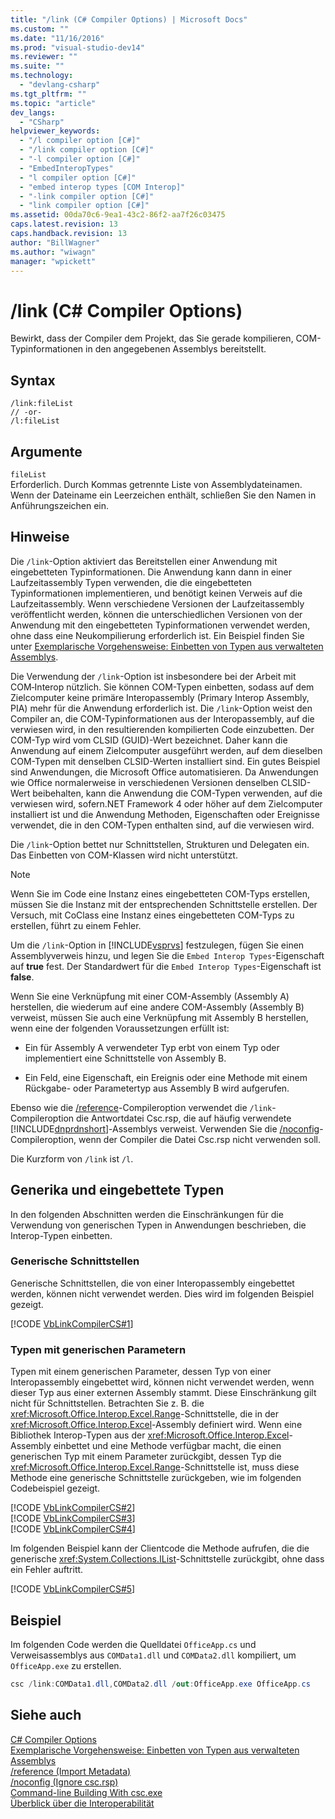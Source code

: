 ```yaml
---
title: "/link (C# Compiler Options) | Microsoft Docs"
ms.custom: ""
ms.date: "11/16/2016"
ms.prod: "visual-studio-dev14"
ms.reviewer: ""
ms.suite: ""
ms.technology: 
  - "devlang-csharp"
ms.tgt_pltfrm: ""
ms.topic: "article"
dev_langs: 
  - "CSharp"
helpviewer_keywords: 
  - "/l compiler option [C#]"
  - "/link compiler option [C#]"
  - "-l compiler option [C#]"
  - "EmbedInteropTypes"
  - "l compiler option [C#]"
  - "embed interop types [COM Interop]"
  - "-link compiler option [C#]"
  - "link compiler option [C#]"
ms.assetid: 00da70c6-9ea1-43c2-86f2-aa7f26c03475
caps.latest.revision: 13
caps.handback.revision: 13
author: "BillWagner"
ms.author: "wiwagn"
manager: "wpickett"
---
```

# /link (C# Compiler Options)
Bewirkt, dass der Compiler dem Projekt, das Sie gerade kompilieren, COM\-Typinformationen in den angegebenen Assemblys bereitstellt.  
  
## Syntax  
  
```  
/link:fileList  
// -or-  
/l:fileList  
```  
  
## Argumente  
 `fileList`  
 Erforderlich.  Durch Kommas getrennte Liste von Assemblydateinamen.  Wenn der Dateiname ein Leerzeichen enthält, schließen Sie den Namen in Anführungszeichen ein.  
  
## Hinweise  
 Die `/link`\-Option aktiviert das Bereitstellen einer Anwendung mit eingebetteten Typinformationen.  Die Anwendung kann dann in einer Laufzeitassembly Typen verwenden, die die eingebetteten Typinformationen implementieren, und benötigt keinen Verweis auf die Laufzeitassembly.  Wenn verschiedene Versionen der Laufzeitassembly veröffentlicht werden, können die unterschiedlichen Versionen von der Anwendung mit den eingebetteten Typinformationen verwendet werden, ohne dass eine Neukompilierung erforderlich ist.  Ein Beispiel finden Sie unter [Exemplarische Vorgehensweise: Einbetten von Typen aus verwalteten Assemblys](../Topic/Walkthrough:%20Embedding%20Types%20from%20Managed%20Assemblies%20\(C%23%20and%20Visual%20Basic\).md).  
  
 Die Verwendung der `/link`\-Option ist insbesondere bei der Arbeit mit COM‑Interop nützlich.  Sie können COM\-Typen einbetten, sodass auf dem Zielcomputer keine primäre Interopassembly \(Primary Interop Assembly, PIA\) mehr für die Anwendung erforderlich ist.  Die `/link`\-Option weist den Compiler an, die COM\-Typinformationen aus der Interopassembly, auf die verwiesen wird, in den resultierenden kompilierten Code einzubetten.  Der COM\-Typ wird vom CLSID \(GUID\)\-Wert bezeichnet.  Daher kann die Anwendung auf einem Zielcomputer ausgeführt werden, auf dem dieselben COM\-Typen mit denselben CLSID\-Werten installiert sind.  Ein gutes Beispiel sind Anwendungen, die Microsoft Office automatisieren.  Da Anwendungen wie Office normalerweise in verschiedenen Versionen denselben CLSID\-Wert beibehalten, kann die Anwendung die COM\-Typen verwenden, auf die verwiesen wird, sofern.NET Framework 4 oder höher auf dem Zielcomputer installiert ist und die Anwendung Methoden, Eigenschaften oder Ereignisse verwendet, die in den COM\-Typen enthalten sind, auf die verwiesen wird.  
  
 Die `/link`\-Option bettet nur Schnittstellen, Strukturen und Delegaten ein.  Das Einbetten von COM\-Klassen wird nicht unterstützt.  
  
> [!NOTE]
>  Wenn Sie im Code eine Instanz eines eingebetteten COM\-Typs erstellen, müssen Sie die Instanz mit der entsprechenden Schnittstelle erstellen.  Der Versuch, mit CoClass eine Instanz eines eingebetteten COM\-Typs zu erstellen, führt zu einem Fehler.  
  
 Um die `/link`\-Option in [!INCLUDE[vsprvs](../../../csharp/includes/vsprvs_md.md)] festzulegen, fügen Sie einen Assemblyverweis hinzu, und legen Sie die `Embed Interop Types`\-Eigenschaft auf **true** fest.  Der Standardwert für die `Embed Interop Types`\-Eigenschaft ist **false**.  
  
 Wenn Sie eine Verknüpfung mit einer COM\-Assembly \(Assembly A\) herstellen, die wiederum auf eine andere COM\-Assembly \(Assembly B\) verweist, müssen Sie auch eine Verknüpfung mit Assembly B herstellen, wenn eine der folgenden Voraussetzungen erfüllt ist:  
  
-   Ein für Assembly A verwendeter Typ erbt von einem Typ oder implementiert eine Schnittstelle von Assembly B.  
  
-   Ein Feld, eine Eigenschaft, ein Ereignis oder eine Methode mit einem Rückgabe\- oder Parametertyp aus Assembly B wird aufgerufen.  
  
 Ebenso wie die [\/reference](../../../csharp/language-reference/compiler-options/reference-compiler-option.md)\-Compileroption verwendet die `/link`\-Compileroption die Antwortdatei Csc.rsp, die auf häufig verwendete [!INCLUDE[dnprdnshort](../../../csharp/getting-started/includes/dnprdnshort_md.md)]\-Assemblys verweist.  Verwenden Sie die [\/noconfig](../../../csharp/language-reference/compiler-options/noconfig-compiler-option.md)\-Compileroption, wenn der Compiler die Datei Csc.rsp nicht verwenden soll.  
  
 Die Kurzform von `/link` ist `/l`.  
  
## Generika und eingebettete Typen  
 In den folgenden Abschnitten werden die Einschränkungen für die Verwendung von generischen Typen in Anwendungen beschrieben, die Interop\-Typen einbetten.  
  
### Generische Schnittstellen  
 Generische Schnittstellen, die von einer Interopassembly eingebettet werden, können nicht verwendet werden.  Dies wird im folgenden Beispiel gezeigt.  
  
 [!CODE [VbLinkCompilerCS#1](../CodeSnippet/VS_Snippets_VBCSharp/vblinkcompilercs#1)]  
  
### Typen mit generischen Parametern  
 Typen mit einem generischen Parameter, dessen Typ von einer Interopassembly eingebettet wird, können nicht verwendet werden, wenn dieser Typ aus einer externen Assembly stammt.  Diese Einschränkung gilt nicht für Schnittstellen.  Betrachten Sie z. B. die <xref:Microsoft.Office.Interop.Excel.Range>\-Schnittstelle, die in der <xref:Microsoft.Office.Interop.Excel>\-Assembly definiert wird.  Wenn eine Bibliothek Interop\-Typen aus der <xref:Microsoft.Office.Interop.Excel>\-Assembly einbettet und eine Methode verfügbar macht, die einen generischen Typ mit einem Parameter zurückgibt, dessen Typ die <xref:Microsoft.Office.Interop.Excel.Range>\-Schnittstelle ist, muss diese Methode eine generische Schnittstelle zurückgeben, wie im folgenden Codebeispiel gezeigt.  
  
 [!CODE [VbLinkCompilerCS#2](../CodeSnippet/VS_Snippets_VBCSharp/vblinkcompilercs#2)]  
[!CODE [VbLinkCompilerCS#3](../CodeSnippet/VS_Snippets_VBCSharp/vblinkcompilercs#3)]  
[!CODE [VbLinkCompilerCS#4](../CodeSnippet/VS_Snippets_VBCSharp/vblinkcompilercs#4)]  
  
 Im folgenden Beispiel kann der Clientcode die Methode aufrufen, die die generische <xref:System.Collections.IList>\-Schnittstelle zurückgibt, ohne dass ein Fehler auftritt.  
  
 [!CODE [VbLinkCompilerCS#5](../CodeSnippet/VS_Snippets_VBCSharp/vblinkcompilercs#5)]  
  
## Beispiel  
 Im folgenden Code werden die Quelldatei `OfficeApp.cs` und Verweisassemblys aus `COMData1.dll` und `COMData2.dll` kompiliert, um `OfficeApp.exe` zu erstellen.  
  
```c#  
csc /link:COMData1.dll,COMData2.dll /out:OfficeApp.exe OfficeApp.cs  
```  
  
## Siehe auch  
 [C\# Compiler Options](../../../csharp/language-reference/compiler-options/index.md)   
 [Exemplarische Vorgehensweise: Einbetten von Typen aus verwalteten Assemblys](../Topic/Walkthrough:%20Embedding%20Types%20from%20Managed%20Assemblies%20\(C%23%20and%20Visual%20Basic\).md)   
 [\/reference \(Import Metadata\)](../../../csharp/language-reference/compiler-options/reference-compiler-option.md)   
 [\/noconfig \(Ignore csc.rsp\)](../../../csharp/language-reference/compiler-options/noconfig-compiler-option.md)   
 [Command\-line Building With csc.exe](../../../csharp/language-reference/compiler-options/command-line-building-with-csc-exe.md)   
 [Überblick über die Interoperabilität](../../../csharp/programming-guide/interop/interoperability-overview.md)